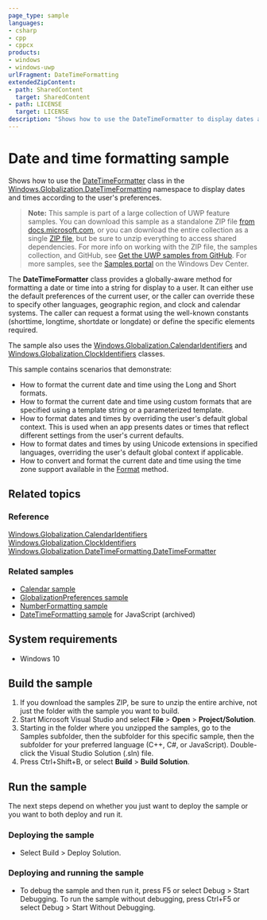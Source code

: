 ```yaml
---
page_type: sample
languages:
- csharp
- cpp
- cppcx
products:
- windows
- windows-uwp
urlFragment: DateTimeFormatting
extendedZipContent:
- path: SharedContent
  target: SharedContent
- path: LICENSE
  target: LICENSE
description: "Shows how to use the DateTimeFormatter to display dates and times according to the user's preferences."
---
```


<!--
  category: GlobalizationAndLocalization
  samplefwlink: http://go.microsoft.com/fwlink/p/?LinkId=624044
--->

# Date and time formatting sample

Shows how to use the [DateTimeFormatter](http://msdn.microsoft.com/library/windows/apps/br206828)
class in the [Windows.Globalization.DateTimeFormatting](http://msdn.microsoft.com/library/windows/apps/br206859)
namespace to display dates and times according to the user's preferences.

> **Note:** This sample is part of a large collection of UWP feature samples. 
> You can download this sample as a standalone ZIP file
> [from docs.microsoft.com](https://docs.microsoft.com/samples/microsoft/windows-universal-samples/datetimeformatting/),
> or you can download the entire collection as a single
> [ZIP file](https://github.com/Microsoft/Windows-universal-samples/archive/master.zip), but be 
> sure to unzip everything to access shared dependencies. For more info on working with the ZIP file, 
> the samples collection, and GitHub, see [Get the UWP samples from GitHub](https://aka.ms/ovu2uq). 
> For more samples, see the [Samples portal](https://aka.ms/winsamples) on the Windows Dev Center. 

The **DateTimeFormatter**
class provides a globally-aware method for formatting a date or time into a string for display to a user.
It can either use the default preferences of the current user,
or the caller can override these to specify other languages, geographic region,
and clock and calendar systems.
The caller can request a format using the well-known constants
(shorttime, longtime, shortdate or longdate) or define the specific elements required.

The sample also uses the [Windows.Globalization.CalendarIdentifiers](http://msdn.microsoft.com/library/windows/apps/br229460)
and [Windows.Globalization.ClockIdentifiers](http://msdn.microsoft.com/library/windows/apps/br229462) classes.

This sample contains scenarios that demonstrate:

-   How to format the current date and time using the Long and Short formats.
-   How to format the current date and time using custom formats that are specified using a template string or a parameterized template.
-   How to format dates and times by overriding the user's default global context. This is used when an app presents dates or times that reflect different settings from the user's current defaults.
-   How to format dates and times by using Unicode extensions in specified languages, overriding the user's default global context if applicable.
-   How to convert and format the current date and time using the time zone support available in the [Format](http://msdn.microsoft.com/library/windows/apps/dn264145) method.

## Related topics

### Reference

[Windows.Globalization.CalendarIdentifiers](http://msdn.microsoft.com/library/windows/apps/br229460)  
[Windows.Globalization.ClockIdentifiers](http://msdn.microsoft.com/library/windows/apps/br229462)  
[Windows.Globalization.DateTimeFormatting.DateTimeFormatter](http://msdn.microsoft.com/library/windows/apps/br206828)  

### Related samples

* [Calendar sample](../Calendar)
* [GlobalizationPreferences sample](../GlobalizationPreferences)
* [NumberFormatting sample](../NumberFormatting)
* [DateTimeFormatting sample](/archived/DateTimeFormatting/) for JavaScript (archived)

## System requirements

* Windows 10

## Build the sample

1. If you download the samples ZIP, be sure to unzip the entire archive, not just the folder with the sample you want to build. 
2. Start Microsoft Visual Studio and select **File** \> **Open** \> **Project/Solution**.
3. Starting in the folder where you unzipped the samples, go to the Samples subfolder, then the subfolder for this specific sample, then the subfolder for your preferred language (C++, C#, or JavaScript). Double-click the Visual Studio Solution (.sln) file.
4. Press Ctrl+Shift+B, or select **Build** \> **Build Solution**.

## Run the sample

The next steps depend on whether you just want to deploy the sample or you want to both deploy and run it.

### Deploying the sample

- Select Build > Deploy Solution.

### Deploying and running the sample

- To debug the sample and then run it, press F5 or select Debug >  Start Debugging. To run the sample without debugging, press Ctrl+F5 or select Debug > Start Without Debugging. 

